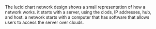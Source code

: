 The lucid chart network design shows a small representation of how a network works. it starts with a server, using the clods, IP addresses, hub, and host. a network starts with a computer that has software that allows users to access the server over clouds.
